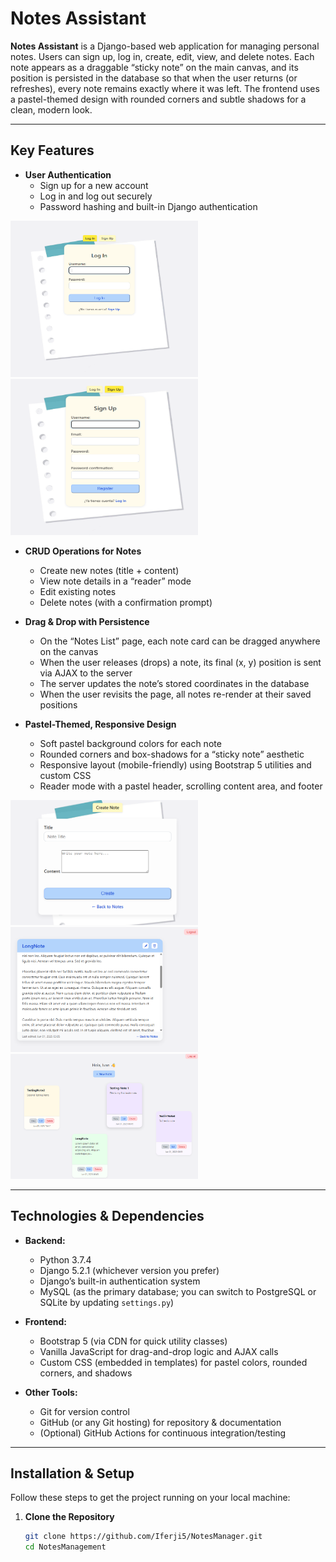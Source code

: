 # Notes Assistant

**Notes Assistant** is a Django-based web application for managing personal notes. Users can sign up, log in, create, edit, view, and delete notes. Each note appears as a draggable “sticky note” on the main canvas, and its position is persisted in the database so that when the user returns (or refreshes), every note remains exactly where it was left. The frontend uses a pastel-themed design with rounded corners and subtle shadows for a clean, modern look.

---

## Key Features

- **User Authentication**  
  - Sign up for a new account  
  - Log in and log out securely  
  - Password hashing and built-in Django authentication

<p align="left">
  <img src="notes_project/screenshots/logIn.png" alt="LogIn Page" width="300" height="250" style="display: inline-block; margin-right: 10px;"/>
  <img src="notes_project/screenshots/signUp.png" alt="SignUp Page" width="300" height="250" style="display: inline-block;"/>
</p>

- **CRUD Operations for Notes**  
  - Create new notes (title + content)  
  - View note details in a “reader” mode  
  - Edit existing notes  
  - Delete notes (with a confirmation prompt)

- **Drag & Drop with Persistence**  
  - On the “Notes List” page, each note card can be dragged anywhere on the canvas  
  - When the user releases (drops) a note, its final (x, y) position is sent via AJAX to the server  
  - The server updates the note’s stored coordinates in the database  
  - When the user revisits the page, all notes re-render at their saved positions

- **Pastel-Themed, Responsive Design**  
  - Soft pastel background colors for each note  
  - Rounded corners and box-shadows for a “sticky note” aesthetic  
  - Responsive layout (mobile-friendly) using Bootstrap 5 utilities and custom CSS  
  - Reader mode with a pastel header, scrolling content area, and footer

<p align="left">
  <img src="notes_project/screenshots/createNote.png" alt="Create Note" width="300" height="200" style="object-fit: cover; margin-right: 10px;" />
  <img src="notes_project/screenshots/view_note.png" alt="View Note" width="300" height="200" style="object-fit: cover; margin-right: 10px;" />
  <img src="notes_project/screenshots/menu.png" alt="Menu Notes" width="300" height="200" style="object-fit: cover;" />
</p>


---

## Technologies & Dependencies

- **Backend:**  
  - Python 3.7.4 
  - Django 5.2.1 (whichever version you prefer)  
  - Django’s built-in authentication system  
  - MySQL (as the primary database; you can switch to PostgreSQL or SQLite by updating `settings.py`)  

- **Frontend:**  
  - Bootstrap 5 (via CDN for quick utility classes)  
  - Vanilla JavaScript for drag-and-drop logic and AJAX calls  
  - Custom CSS (embedded in templates) for pastel colors, rounded corners, and shadows  

- **Other Tools:**  
  - Git for version control  
  - GitHub (or any Git hosting) for repository & documentation  
  - (Optional) GitHub Actions for continuous integration/testing  

---

## Installation & Setup

Follow these steps to get the project running on your local machine:

1. **Clone the Repository**  
   ```bash
   git clone https://github.com/Iferji5/NotesManager.git
   cd NotesManagement



